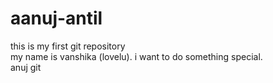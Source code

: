 # aanuj-antil
this is my first git repository
<br>
my name is vanshika (lovelu).
i want to do something special.
<br>
anuj 
git